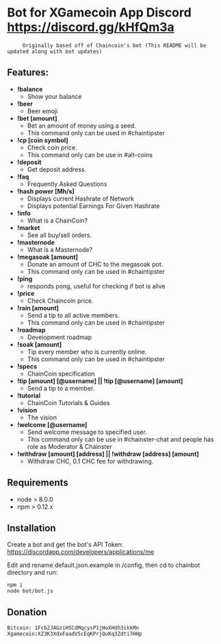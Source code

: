 # Bot for XGamecoin App Discord https://discord.gg/kHfQm3a

         Originally based off of Chaincoin's bot (This README will be updated along with bot updates)

## Features:

* **!balance**
    * Show your balance
* **!beer**
    * Beer emoji
* **!bet [amount]**
    * Bet an amount of money using a seed.
    * This command only can be used in #chaintipster
* **!cp [coin symbol]**
    * Check coin price.
    * This command only can be use in #alt-coins
* **!deposit**
    * Get deposit address.
* **!faq**
    * Frequently Asked Questions
* **!hash power [Mh/s]**
    * Displays current Hashrate of Network
    * Displays potential Earnings For Given Hashrate
* **!info**
    * What is a ChainCoin?
* **!market**
    * See all buy/sell orders.
* **!masternode**
    * What is a Masternode?
* **!megasoak [amount]**
    * Donate an amount of CHC to the megasoak pot.
    * This command only can be used in #chaintipster
* **!ping**
    * responds pong, useful for checking if bot is alive
* **!price**
    * Check Chaincoin price.
* **!rain [amount]**
    * Send a tip to all active members.
    * This command only can be used in #chaintipster
* **!roadmap**
    * Development roadmap
* **!soak [amount]**
    * Tip every member who is currently online.
    * This command only can be used in #chaintipster
* **!specs**
    * ChainCoin specification
* **!tip [amount] [@username] || !tip [@username] [amount]**
    * Send a tip to a member.
* **!tutorial**
    * ChainCoin Tutorials & Guides
* **!vision**
    * The vision
* **!welcome [@username]**
    * Send welcome message to specified user.
    * This command only can be use in #chainster-chat and people has role as Moderator & Chainster
* **!withdraw [amount] [address] || !withdraw [address] [amount]**
    * Withdraw CHC, 0.1 CHC fee for withdrawing.

## Requirements

* node > 8.0.0
* npm > 0.12.x

## Installation

Create a bot and get the bot's API Token:
https://discordapp.com/developers/applications/me

Edit and rename default.json.example in /config, then cd to chainbot directory
and run:

```
npm i
node bot/bot.js
```

## Donation
```
Bitcoin: 1Fcb2JAGziHSCdMqcysP1jHoXHdh3ikkMn
Xgamecoin:XZ3K3XdxFaadV5cEqKPrjQuKq3Zdti7HHp

```
